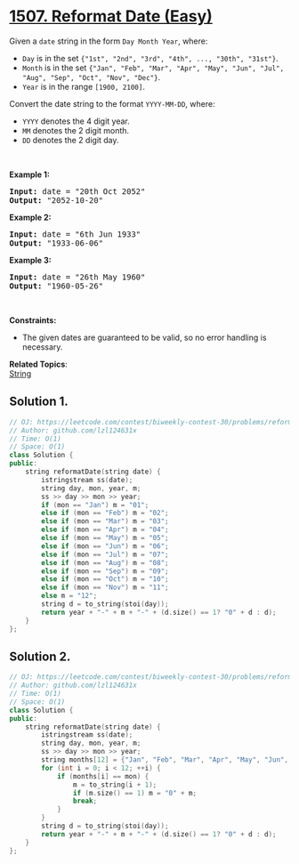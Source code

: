 # [1507. Reformat Date (Easy)](https://leetcode.com/problems/reformat-date/)

<p>Given a <code>date</code> string in the form&nbsp;<code>Day Month Year</code>, where:</p>

<ul>
	<li><code>Day</code>&nbsp;is in the set <code>{"1st", "2nd", "3rd", "4th", ..., "30th", "31st"}</code>.</li>
	<li><code>Month</code>&nbsp;is in the set <code>{"Jan", "Feb", "Mar", "Apr", "May", "Jun", "Jul", "Aug", "Sep", "Oct", "Nov", "Dec"}</code>.</li>
	<li><code>Year</code>&nbsp;is in the range <code>[1900, 2100]</code>.</li>
</ul>

<p>Convert the date string to the format <code>YYYY-MM-DD</code>, where:</p>

<ul>
	<li><code>YYYY</code> denotes the 4 digit year.</li>
	<li><code>MM</code> denotes the 2 digit month.</li>
	<li><code>DD</code> denotes the 2 digit day.</li>
</ul>

<p>&nbsp;</p>
<p><strong>Example 1:</strong></p>

<pre><strong>Input:</strong> date = "20th Oct 2052"
<strong>Output:</strong> "2052-10-20"
</pre>

<p><strong>Example 2:</strong></p>

<pre><strong>Input:</strong> date = "6th Jun 1933"
<strong>Output:</strong> "1933-06-06"
</pre>

<p><strong>Example 3:</strong></p>

<pre><strong>Input:</strong> date = "26th May 1960"
<strong>Output:</strong> "1960-05-26"
</pre>

<p>&nbsp;</p>
<p><strong>Constraints:</strong></p>

<ul>
	<li>The given dates are guaranteed to be valid, so no error handling is necessary.</li>
</ul>


**Related Topics**:  
[String](https://leetcode.com/tag/string/)

## Solution 1.

```cpp
// OJ: https://leetcode.com/contest/biweekly-contest-30/problems/reformat-date/
// Author: github.com/lzl124631x
// Time: O(1)
// Space: O(1)
class Solution {
public:
    string reformatDate(string date) {
        istringstream ss(date);
        string day, mon, year, m;
        ss >> day >> mon >> year;
        if (mon == "Jan") m = "01";
        else if (mon == "Feb") m = "02";
        else if (mon == "Mar") m = "03";
        else if (mon == "Apr") m = "04";
        else if (mon == "May") m = "05";
        else if (mon == "Jun") m = "06";
        else if (mon == "Jul") m = "07";
        else if (mon == "Aug") m = "08";
        else if (mon == "Sep") m = "09";
        else if (mon == "Oct") m = "10";
        else if (mon == "Nov") m = "11";
        else m = "12";
        string d = to_string(stoi(day));
        return year + "-" + m + "-" + (d.size() == 1? "0" + d : d);
    }
};
```

## Solution 2.

```cpp
// OJ: https://leetcode.com/contest/biweekly-contest-30/problems/reformat-date/
// Author: github.com/lzl124631x
// Time: O(1)
// Space: O(1) 
class Solution {
public:
    string reformatDate(string date) {
        istringstream ss(date);
        string day, mon, year, m;
        ss >> day >> mon >> year;
        string months[12] = {"Jan", "Feb", "Mar", "Apr", "May", "Jun", "Jul", "Aug", "Sep", "Oct", "Nov", "Dec" };
        for (int i = 0; i < 12; ++i) {
            if (months[i] == mon) {
                m = to_string(i + 1);
                if (m.size() == 1) m = "0" + m;
                break;
            }
        }
        string d = to_string(stoi(day));
        return year + "-" + m + "-" + (d.size() == 1? "0" + d : d);
    }
};
```
